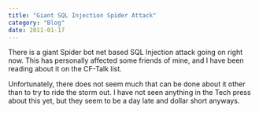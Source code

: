```yaml
---
title: "Giant SQL Injection Spider Attack"
category: "Blog"
date: 2011-01-17
---
```



There is a giant Spider bot net based SQL Injection attack going on right now. This has personally affected some friends of mine, and I have been reading about it on the CF-Talk list.

Unfortunately, there does not seem much that can be done about it other than to try to ride the storm out. I have not seen anything in the Tech press about this yet, but they seem to be a day late and dollar short anyways.